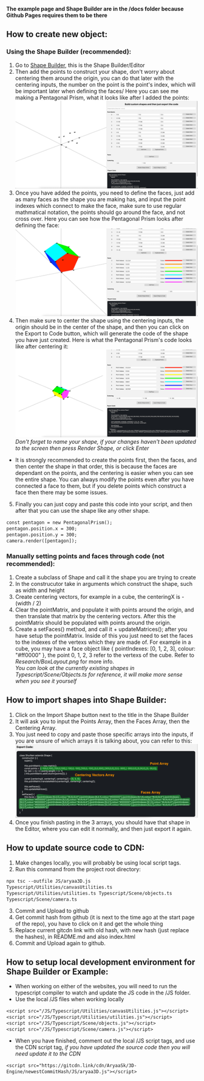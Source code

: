 **The example page and Shape Builder are in the /docs folder because Github Pages requires them to be there**

## How to create new object:
### Using the Shape Builder (**recommended**):
1. Go to [Shape Builder](https://aryaask.github.io/3D-Engine/), this is the Shape Builder/Editor
2. Then add the points to construct your shape, don't worry about centering them around the origin, you can do that later with the centering inputs, the number on the point is the point's index, which will be important later when defining the faces/ Here you can see me making a Pentagonal Prism, what it looks like after I added the points:\
![Shape Builder Preview 1](https://github.com/AryaaSk/3D-Engine/blob/master/Previews/ShapeBuilderPreview1.png?raw=true)
3. Once you have added the points, you need to define the faces, just add as many faces as the shape you are making has, and input the point indexes which connect to make the face, make sure to use regular mathmatical notation, the points should go around the face, and not cross over. Here you can see how the Pentagonal Prism looks after defining the face:\
![Shape Builder Preview 2](https://github.com/AryaaSk/3D-Engine/blob/master/Previews/ShapeBuilderPreview2.png?raw=true)
4. Then make sure to center the shape using the centering inputs, the origin should be in the center of the shape, and then you can click on the Export to Code button, which will generate the code of the shape you have just created. Here is what the Pentagonal Prism's code looks like after centering it:\
![Shape Builder Preview 3](https://github.com/AryaaSk/3D-Engine/blob/master/Previews/ShapeBuilderPreview3.png?raw=true)\
*Don't forget to name your shape, if your changes haven't been updated to the screen then press Render Shape, or click Enter*
- It is strongly recommended to create the points first, then the faces, and then center the shape in that order, this is because the faces are dependant on the points, and the centering is easier when you can see the entire shape. You can always modify the points even after you have connected a face to them, but if you delete points which construct a face then there may be some issues.

5. Finally you can just copy and paste this code into your script, and then after that you can use the shape like any other shape.
```
const pentagon = new PentagonalPrism();
pentagon.position.x = 300;
pentagon.position.y = 300;
camera.render([pentagon]);
```

### Manually setting points and faces through code (**not recommended**):
1. Create a subclass of Shape and call it the shape you are trying to create
2. In the construcutor take in arguments which construct the shape, such as width and height
3. Create centering vectors, for example in a cube, the centeringX is -(width / 2)
4. Clear the pointMatrix, and populate it with points around the origin, and then translate that matrix by the centering vectors. After this the pointMatrix should be populated with points around the origin.
5. Create a setFaces() method, and call it + updateMatrices(); after you have setup the pointMatrix. Inside of this you just need to set the faces to the indexes of the vertexs which they are made of. For example in a cube, you may have a face object like { pointIndexes: [0, 1, 2, 3], colour: "#ff0000" }, the point 0, 1, 2, 3 refer to the vertexs of the cube. Refer to *Research/BoxLayout.png* for more info.\
*You can look at the currently existing shapes in Typescript/Scene/Objects.ts for reference, it will make more sense when you see it yourself*

## How to import shapes into Shape Builder:
1. Click on the Import Shape button next to the title in the Shape Builder
2. It will ask you to input the Points Array, then the Faces Array, then the Centering Array.
3. You just need to copy and paste those specific arrays into the inputs, if you are unsure of which arrays it is talking about, you can refer to this:\
![Shape Builder Code](https://github.com/AryaaSk/3D-Engine/blob/master/Previews/ImportCodeExplanation.png?raw=true)
4. Once you finish pasting in the 3 arrays, you should have that shape in the Editor, where you can edit it normally, and then just export it again.

## How to update source code to CDN:
1. Make changes locally, you will probably be using local script tags.
2. Run this command from the project root directory: 
```
npx tsc --outfile JS/aryaa3D.js Typescript/Utilities/canvasUtilities.ts Typescript/Utilities/utilities.ts Typescript/Scene/objects.ts Typescript/Scene/camera.ts
```
3. Commit and Upload to github
4. Get commit hash from github (it is next to the time ago at the start page of the repo), you have to click on it and get the whole thing
5. Replace current gitcdn link with old hash, with new hash (just replace the hashes), in README.md and also index.html
6. Commit and Upload again to github. 

## How to setup local development environment for Shape Builder or Example:
- When working on either of the websites, you will need to run the typescript compiler to watch and update the JS code in the /JS folder.
- Use the local /JS files when working locally
```
<script src="/JS/Typescript/Utilities/canvasUtilities.js"></script>
<script src="/JS/Typescript/Utilities/utilities.js"></script>
<script src="/JS/Typescript/Scene/objects.js"></script>
<script src="/JS/Typescript/Scene/camera.js"></script>
```

- When you have finished, comment out the local /JS script tags, and use the CDN script tag, *if you have updated the source code then you will need update it to the CDN*
```
<script src="https://gitcdn.link/cdn/AryaaSk/3D-Engine/newestCommitHash/JS/aryaa3D.js"></script> 
```